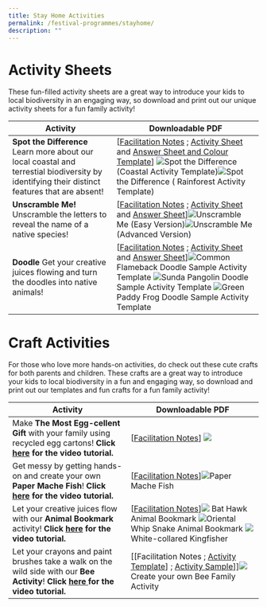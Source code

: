 ```yaml
---
title: Stay Home Activities
permalink: /festival-programmes/stayhome/
description: ""
---
```

# **Activity Sheets**

These fun-filled activity sheets are a great way to introduce your kids to local biodiversity in an engaging way, so download and print out our unique activity sheets for a fun family activity!

| Activity | Downloadable PDF  |
| -------- | -------- | 
| **Spot the Difference** Learn more about our local coastal and terrestial biodiversity by identifying their distinct features that are absent!     |  [[Facilitation Notes](https://go.gov.sg/spotthedifference-facil) ;  [Activity Sheet](https://go.gov.sg/spotthedifferencetemplate) and [Answer Sheet and Colour Template](https://go.gov.sg/spot-the-difference-answersheet)] ![](/images/spot%20the%20diff%20(coastal).png)Spot the Difference (Coastal Activity Template)![](/images/spot%20the%20diff%20(rainforest).png)Spot the Difference ( Rainforest Activity Template)| 
|**Unscramble Me!** Unscramble the letters to reveal the name of a native species! | [[Facilitation Notes](https://go.gov.sg/unscrambleme-facil) ;  [Activity Sheet](https://go.gov.sg/unscramblemetemplate) and [Answer Sheet](https://go.gov.sg/unscramble-me-answersheet)]![](/images/unscramble%20me%20(easy).png)Unscramble Me (Easy Version)![](/images/umscramble%20me%20advanced.png)Unscramble Me (Advanced Version)|
|**Doodle** Get your creative juices flowing and turn the doodles into native animals! | [[Facilitation Notes](https://go.gov.sg/doodle-facil) ;  [Activity Sheet](https://go.gov.sg/doodleactivitytemplate) and [Answer Sheet](https://go.gov.sg/doodle-answersheet)]![](/images/doodle%20-%20common%20flameback.png)Common Flameback Doodle Sample Activity Template ![](/images/doodle%20-%20sunda%20pangolin.png)Sunda Pangolin Doodle Sample Activity Template ![](/images/doodle%20-%20green%20paddy%20frog.png)Green Paddy Frog Doodle Sample Activity Template|



# **Craft Activities**
For those who love more hands-on activities, do check out these cute crafts for both parents and children. These crafts are a great way to introduce your kids to local biodiversity in a fun and engaging way, so download and print out our templates and fun crafts for a fun family activity!



| Activity        | Downloadable PDF |
| -------------| -------- | 
|Make **The Most Egg-cellent Gift** with your family using recycled egg cartons! **Click [here](https://drive.google.com/file/d/1nSBkiHyD5xjd4Q057mT35gsl6hzVpM0U/view?usp=share_link) for the video tutorial.**| [[Facilitation Notes](https://go.gov.sg/themosteggcellentgift-facil)]  ![](/images/the%20most%20excellent%20gift.png)|
|Get messy by getting hands-on and create your own **Paper Mache Fish**! **Click [here](https://drive.google.com/file/d/13IMVOCKoOYEIUfuAhzWHbLt08KHkAwRE/view?usp=share_link) for the video tutorial.**|[[Facilitation Notes](https://go.gov.sg/papermachefish-facilnotes)]![](/images/paper%20mache%20fish.png)Paper Mache Fish |
Let your creative juices flow with our **Animal Bookmark** activity! **Click [here](https://drive.google.com/file/d/1xjsDQZszzvZ8wQpxQXFtNYr9HiWkR16i/view?usp=share_link) for the video tutorial.**| [[Facilitation Notes](https://go.gov.sg/animalbookmark-facilnotes)]![](/images/bat%20hawk%20animal%20bookmark.png) Bat Hawk Animal Bookmark ![](/images/oriental%20whip%20snake%20animal%20bookmark.png)Oriental Whip Snake Animal Bookmark ![](/images/white-collared%20kingfisher%20animal%20bookmark.png) White-collared Kingfisher|
Let your crayons and paint brushes take a walk on the wild side with our **Bee Activity**! **Click [here ](https://drive.google.com/file/d/1Xgqunko4CLCQY9RN7QW8k-uhLyd4Xs_P/view?usp=share_link) for the video tutorial.**|[[Facilitation Notes ; [Activity Template](https://go.gov.sg/beeactivitytemplate)] ; [Activity Sample](https://go.gov.sg/beefamilyactivitysample)]]![](/images/bee%20activity.png)Create your own Bee Family Activity|